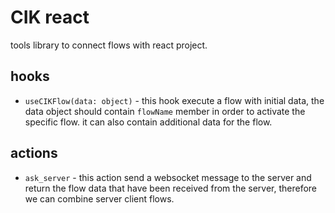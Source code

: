 # CIK react

tools library to connect flows with react project.

## hooks

* `useCIKFlow(data: object)` - this hook execute a flow with initial data, the data object should contain `flowName` member in order to activate the specific flow. it can also contain additional data for the flow.

## actions

* `ask_server` - this action send a websocket message to the server and return the flow data that have been received from the server, therefore we can combine server client flows.